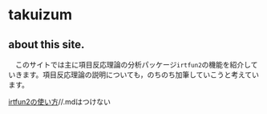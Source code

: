 # takuizum

## about this site.

　このサイトでは主に項目反応理論の分析パッケージ`irtfun2`の機能を紹介していきます。項目反応理論の説明についても，のちのち加筆していこうと考えています。
 
[irtfun2の使い方](
        takuizum.github.io/20190118_introduction_to_irtfun2
      )//.mdはつけない
